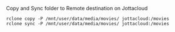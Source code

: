 Copy and Sync folder to Remote destination on Jottacloud

```Shell
rclone copy -P /mnt/user/data/media/movies/ jottacloud:/movies
rclone sync -P /mnt/user/data/media/movies/ jottacloud:/movies
```